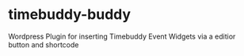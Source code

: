 # timebuddy-buddy
Wordpress Plugin for inserting Timebuddy Event Widgets via a editior button and shortcode
